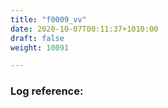 ```yaml
---
title: "f0009_vv"
date: 2020-10-07T00:11:37+1010:00
draft: false
weight: 10091

---
```


### Log reference: <no value>

```

